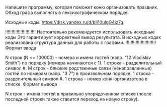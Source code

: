 Напишите программу, которая поможет коню организовать праздник.
Обход графа выполнять в лексикографическом порядке.

Исходные коды: https://disk.yandex.ru/d/bIi10ulgG4iz7g

!!!!!!!!!!!!!!!!!!!!!!!!
Настоятельно рекомендуется использовать исходные коды
Это гарантирует корректный вывод результата.
В исходных кодах реализована структура данных для работы с графами.
!!!!!!!!!!!!!!!!!!!!!!!!
Формат ввода

N строк (N <= 100000) - номера и имена гостей (напр. "12 Vladislav Smith") по порядку (номера начинаются с 1).
1 строка - разделительный символ #.
M строк - близкие родственные связи (ненаправленные) гостей по номерам (напр. "3 7") в произвольном порядке.
1 строка - разделительный символ #.
1 строка - номер коня-организатора в списке.
Формат вывода

N строк - имена гостей в правильно упорядоченном списке (после последней строки также ставится переход на новую строку).